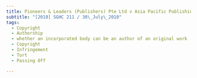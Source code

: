 ```yaml
---
title: Pioneers & Leaders (Publishers) Pte Ltd v Asia Pacific Publishing Pte Ltd
subtitle: "[2010] SGHC 211 / 30\_July\_2010"
tags:
  - Copyright
  - Authorship
  - whether an incorporated body can be an author of an original work
  - Copyright
  - Infringement
  - Tort
  - Passing Off

---
```


